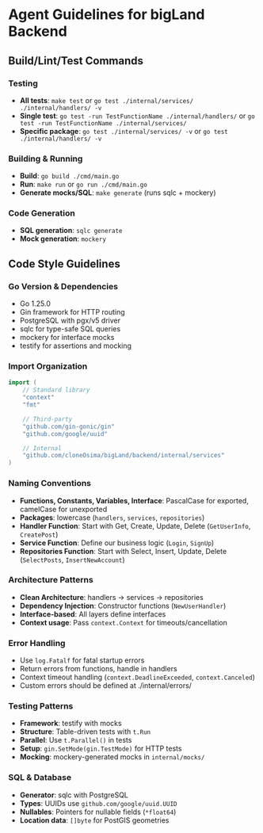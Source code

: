 # Agent Guidelines for bigLand Backend

## Build/Lint/Test Commands

### Testing
- **All tests**: `make test` or `go test ./internal/services/ ./internal/handlers/ -v`
- **Single test**: `go test -run TestFunctionName ./internal/handlers/` or `go test -run TestFunctionName ./internal/services/`
- **Specific package**: `go test ./internal/services/ -v` or `go test ./internal/handlers/ -v`

### Building & Running
- **Build**: `go build ./cmd/main.go`
- **Run**: `make run` or `go run ./cmd/main.go`
- **Generate mocks/SQL**: `make generate` (runs sqlc + mockery)

### Code Generation
- **SQL generation**: `sqlc generate`
- **Mock generation**: `mockery`

## Code Style Guidelines

### Go Version & Dependencies
- Go 1.25.0
- Gin framework for HTTP routing
- PostgreSQL with pgx/v5 driver
- sqlc for type-safe SQL queries
- mockery for interface mocks
- testify for assertions and mocking

### Import Organization
```go
import (
    // Standard library
    "context"
    "fmt"

    // Third-party
    "github.com/gin-gonic/gin"
    "github.com/google/uuid"

    // Internal
    "github.com/cloneOsima/bigLand/backend/internal/services"
)
```

### Naming Conventions
- **Functions, Constants, Variables, Interface**: PascalCase for exported, camelCase for unexported
- **Packages**: lowercase (`handlers`, `services`, `repositories`)
- **Handler Function**: Start with Get, Create, Update, Delete (`GetUserInfo`, `CreatePost`)
- **Service Function**: Define our business logic (`Login`, `SignUp`)
- **Repositories Function**: Start with Select, Insert, Update, Delete (`SelectPosts`, `InsertNewAccount`)

### Architecture Patterns
- **Clean Architecture**: handlers → services → repositories
- **Dependency Injection**: Constructor functions (`NewUserHandler`)
- **Interface-based**: All layers define interfaces
- **Context usage**: Pass `context.Context` for timeouts/cancellation

### Error Handling
- Use `log.Fatalf` for fatal startup errors
- Return errors from functions, handle in handlers
- Context timeout handling (`context.DeadlineExceeded`, `context.Canceled`)
- Custom errors should be defined at ./internal/errors/

### Testing Patterns
- **Framework**: testify with mocks
- **Structure**: Table-driven tests with `t.Run`
- **Parallel**: Use `t.Parallel()` in tests
- **Setup**: `gin.SetMode(gin.TestMode)` for HTTP tests
- **Mocking**: mockery-generated mocks in `internal/mocks/`

### SQL & Database
- **Generator**: sqlc with PostgreSQL
- **Types**: UUIDs use `github.com/google/uuid.UUID`
- **Nullables**: Pointers for nullable fields (`*float64`)
- **Location data**: `[]byte` for PostGIS geometries